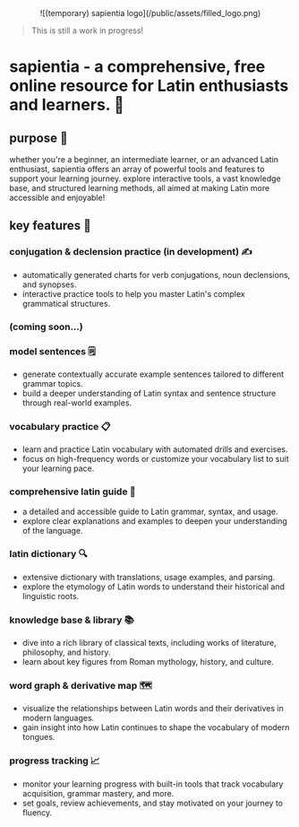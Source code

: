 <div align="center">
  ![(temporary) sapientia logo](/public/assets/filled_logo.png)
</div>

> This is still a work in progress!

# **sapientia** - a comprehensive, free online resource for Latin enthusiasts and learners. 🌱

## purpose 🧠

whether you're a beginner, an intermediate learner, or an advanced Latin enthusiast, sapientia offers an array of powerful tools and features to support your learning journey. explore interactive tools, a vast knowledge base, and structured learning methods, all aimed at making Latin more accessible and enjoyable!

## key features 🔑

### conjugation & declension practice (in development) ✍️

- automatically generated charts for verb conjugations, noun declensions, and synopses.
- interactive practice tools to help you master Latin's complex grammatical structures.

### (coming soon...)

### model sentences 🗒️

- generate contextually accurate example sentences tailored to different grammar topics.
- build a deeper understanding of Latin syntax and sentence structure through real-world examples.

### vocabulary practice 📋

- learn and practice Latin vocabulary with automated drills and exercises.
- focus on high-frequency words or customize your vocabulary list to suit your learning pace.

### comprehensive latin guide 📖

- a detailed and accessible guide to Latin grammar, syntax, and usage.
- explore clear explanations and examples to deepen your understanding of the language.

### latin dictionary 🔍

- extensive dictionary with translations, usage examples, and parsing.
- explore the etymology of Latin words to understand their historical and linguistic roots.

### knowledge base & library 📚

- dive into a rich library of classical texts, including works of literature, philosophy, and history.
- learn about key figures from Roman mythology, history, and culture.

### word graph & derivative map 🗺️

- visualize the relationships between Latin words and their derivatives in modern languages.
- gain insight into how Latin continues to shape the vocabulary of modern tongues.

### progress tracking 📈

- monitor your learning progress with built-in tools that track vocabulary acquisition, grammar mastery, and more.
- set goals, review achievements, and stay motivated on your journey to fluency.

